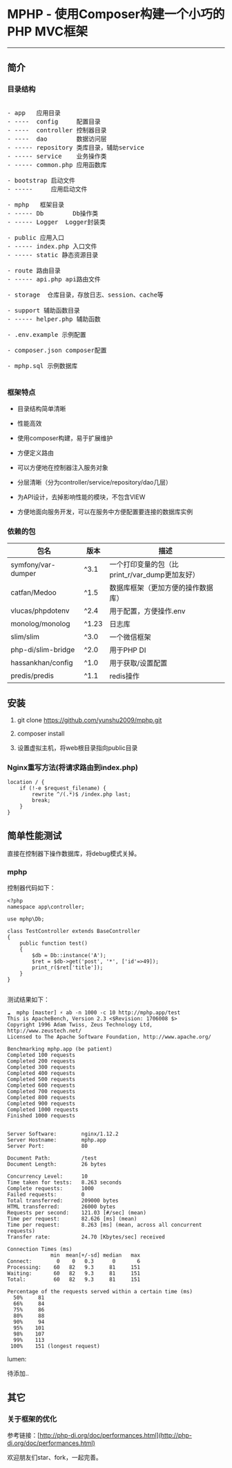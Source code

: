 # MPHP - 使用Composer构建一个小巧的PHP MVC框架

---

## 简介

### 目录结构

<pre>

- app   应用目录
- ----  config     配置目录
- ----  controller 控制器目录
- ----  dao        数据访问层
- ----- repository 类库目录，辅助service
- ----- service    业务操作类
- ----- common.php 应用函数库

- bootstrap 启动文件
- -----     应用启动文件

- mphp   框架目录
- ----- Db        Db操作类
- ----- Logger  Logger封装类

- public 应用入口
- ----- index.php 入口文件
- ----- static 静态资源目录

- route 路由目录
- ----- api.php api路由文件

- storage  仓库目录，存放日志、session、cache等

- support 辅助函数目录
- ----- helper.php 辅助函数

- .env.example 示例配置

- composer.json composer配置

- mphp.sql 示例数据库

</pre>


### 框架特点

- 目录结构简单清晰

- 性能高效

- 使用composer构建，易于扩展维护

- 方便定义路由

- 可以方便地在控制器注入服务对象

- 分层清晰（分为controller/service/repository/dao几层）

- 为API设计，去掉影响性能的模块，不包含VIEW

- 方便地面向服务开发，可以在服务中方便配置要连接的数据库实例

### 依赖的包


| 包名 | 版本 | 描述| 
| ----| -----| ----|
| symfony/var-dumper | ^3.1 |一个打印变量的包（比print_r/var_dump更加友好）|
| catfan/Medoo | ^1.5 | 数据库框架（更加方便的操作数据库） |
| vlucas/phpdotenv| ^2.4 | 用于配置，方便操作.env | 
| monolog/monolog | ^1.23 | 日志库 |
| slim/slim | ^3.0| 一个微信框架 |
| php-di/slim-bridge | ^2.0 | 用于PHP DI |
| hassankhan/config | ^1.0 | 用于获取/设置配置 |
| predis/predis | ^1.1 | redis操作 |


## 安装

1. git clone https://github.com/yunshu2009/mphp.git

2. composer install

3. 设置虚拟主机，将web根目录指向public目录

### Nginx重写方法(将请求路由到index.php)
```
location / {
    if (!-e $request_filename) {
        rewrite ^/(.*)$ /index.php last;
        break;
    }
}
```


## 简单性能测试

直接在控制器下操作数据库，将debug模式关掉。


### mphp

控制器代码如下：

```
<?php
namespace app\controller;

use mphp\Db;

class TestController extends BaseController
{
    public function test()
    {
        $db = Db::instance('A');
        $ret = $db->get('post', '*', ['id'=>49]);
        print_r($ret['title']);
    }
}
    
 ```

测试结果如下：

```
☁  mphp [master] ⚡ ab -n 1000 -c 10 http://mphp.app/test
This is ApacheBench, Version 2.3 <$Revision: 1706008 $>
Copyright 1996 Adam Twiss, Zeus Technology Ltd, http://www.zeustech.net/
Licensed to The Apache Software Foundation, http://www.apache.org/

Benchmarking mphp.app (be patient)
Completed 100 requests
Completed 200 requests
Completed 300 requests
Completed 400 requests
Completed 500 requests
Completed 600 requests
Completed 700 requests
Completed 800 requests
Completed 900 requests
Completed 1000 requests
Finished 1000 requests


Server Software:        nginx/1.12.2
Server Hostname:        mphp.app
Server Port:            80

Document Path:          /test
Document Length:        26 bytes

Concurrency Level:      10
Time taken for tests:   8.263 seconds
Complete requests:      1000
Failed requests:        0
Total transferred:      209000 bytes
HTML transferred:       26000 bytes
Requests per second:    121.03 [#/sec] (mean)
Time per request:       82.626 [ms] (mean)
Time per request:       8.263 [ms] (mean, across all concurrent requests)
Transfer rate:          24.70 [Kbytes/sec] received

Connection Times (ms)
              min  mean[+/-sd] median   max
Connect:        0    0   0.3      0       6
Processing:    60   82   9.3     81     151
Waiting:       60   82   9.3     81     151
Total:         60   82   9.3     81     151

Percentage of the requests served within a certain time (ms)
  50%     81
  66%     84
  75%     86
  80%     88
  90%     94
  95%    101
  98%    107
  99%    113
 100%    151 (longest request)

```

lumen:

待添加..


## 其它

### 关于框架的优化

参考链接：[http://php-di.org/doc/performances.html](http://php-di.org/doc/performances.html)

欢迎朋友们star、fork，一起完善。